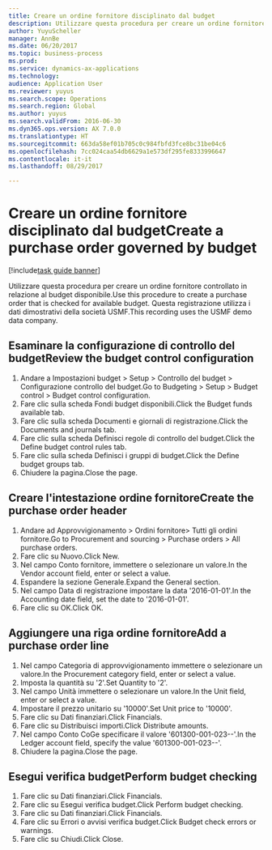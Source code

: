 ```yaml
--- 
title: Creare un ordine fornitore disciplinato dal budget
description: Utilizzare questa procedura per creare un ordine fornitore controllato in relazione al budget disponibile.
author: YuyuScheller
manager: AnnBe
ms.date: 06/20/2017
ms.topic: business-process
ms.prod: 
ms.service: dynamics-ax-applications
ms.technology: 
audience: Application User
ms.reviewer: yuyus
ms.search.scope: Operations
ms.search.region: Global
ms.author: yuyus
ms.search.validFrom: 2016-06-30
ms.dyn365.ops.version: AX 7.0.0
ms.translationtype: HT
ms.sourcegitcommit: 663da58ef01b705c0c984fbfd3fce8bc31be04c6
ms.openlocfilehash: 7cc024caa54db6629a1e573df295fe8333996647
ms.contentlocale: it-it
ms.lasthandoff: 08/29/2017

---
```

# <a name="create-a-purchase-order-governed-by-budget"></a><span data-ttu-id="a172c-103">Creare un ordine fornitore disciplinato dal budget</span><span class="sxs-lookup"><span data-stu-id="a172c-103">Create a purchase order governed by budget</span></span>

[!include[task guide banner](../../includes/task-guide-banner.md)]

<span data-ttu-id="a172c-104">Utilizzare questa procedura per creare un ordine fornitore controllato in relazione al budget disponibile.</span><span class="sxs-lookup"><span data-stu-id="a172c-104">Use this procedure to create a purchase order that is checked for available budget.</span></span> <span data-ttu-id="a172c-105">Questa registrazione utilizza i dati dimostrativi della società USMF.</span><span class="sxs-lookup"><span data-stu-id="a172c-105">This recording uses the USMF demo data company.</span></span>


## <a name="review-the-budget-control-configuration"></a><span data-ttu-id="a172c-106">Esaminare la configurazione di controllo del budget</span><span class="sxs-lookup"><span data-stu-id="a172c-106">Review the budget control configuration</span></span>
1. <span data-ttu-id="a172c-107">Andare a Impostazioni budget > Setup > Controllo del budget > Configurazione controllo del budget.</span><span class="sxs-lookup"><span data-stu-id="a172c-107">Go to Budgeting > Setup > Budget control > Budget control configuration.</span></span>
2. <span data-ttu-id="a172c-108">Fare clic sulla scheda Fondi budget disponibili.</span><span class="sxs-lookup"><span data-stu-id="a172c-108">Click the Budget funds available tab.</span></span>
3. <span data-ttu-id="a172c-109">Fare clic sulla scheda Documenti e giornali di registrazione.</span><span class="sxs-lookup"><span data-stu-id="a172c-109">Click the Documents and journals tab.</span></span>
4. <span data-ttu-id="a172c-110">Fare clic sulla scheda Definisci regole di controllo del budget.</span><span class="sxs-lookup"><span data-stu-id="a172c-110">Click the Define budget control rules tab.</span></span>
5. <span data-ttu-id="a172c-111">Fare clic sulla scheda Definisci i gruppi di budget.</span><span class="sxs-lookup"><span data-stu-id="a172c-111">Click the Define budget groups tab.</span></span>
6. <span data-ttu-id="a172c-112">Chiudere la pagina.</span><span class="sxs-lookup"><span data-stu-id="a172c-112">Close the page.</span></span>

## <a name="create-the-purchase-order-header"></a><span data-ttu-id="a172c-113">Creare l'intestazione ordine fornitore</span><span class="sxs-lookup"><span data-stu-id="a172c-113">Create the purchase order header</span></span>
1. <span data-ttu-id="a172c-114">Andare ad Approvvigionamento > Ordini fornitore> Tutti gli ordini fornitore.</span><span class="sxs-lookup"><span data-stu-id="a172c-114">Go to Procurement and sourcing > Purchase orders > All purchase orders.</span></span>
2. <span data-ttu-id="a172c-115">Fare clic su Nuovo.</span><span class="sxs-lookup"><span data-stu-id="a172c-115">Click New.</span></span>
3. <span data-ttu-id="a172c-116">Nel campo Conto fornitore, immettere o selezionare un valore.</span><span class="sxs-lookup"><span data-stu-id="a172c-116">In the Vendor account field, enter or select a value.</span></span>
4. <span data-ttu-id="a172c-117">Espandere la sezione Generale.</span><span class="sxs-lookup"><span data-stu-id="a172c-117">Expand the General section.</span></span>
5. <span data-ttu-id="a172c-118">Nel campo Data di registrazione impostare la data '2016-01-01'.</span><span class="sxs-lookup"><span data-stu-id="a172c-118">In the Accounting date field, set the date to '2016-01-01'.</span></span>
6. <span data-ttu-id="a172c-119">Fare clic su OK.</span><span class="sxs-lookup"><span data-stu-id="a172c-119">Click OK.</span></span>

## <a name="add-a-purchase-order-line"></a><span data-ttu-id="a172c-120">Aggiungere una riga ordine fornitore</span><span class="sxs-lookup"><span data-stu-id="a172c-120">Add a purchase order line</span></span>
1. <span data-ttu-id="a172c-121">Nel campo Categoria di approvvigionamento immettere o selezionare un valore.</span><span class="sxs-lookup"><span data-stu-id="a172c-121">In the Procurement category field, enter or select a value.</span></span>
2. <span data-ttu-id="a172c-122">Imposta la quantità su '2'.</span><span class="sxs-lookup"><span data-stu-id="a172c-122">Set Quantity to '2'.</span></span>
3. <span data-ttu-id="a172c-123">Nel campo Unità immettere o selezionare un valore.</span><span class="sxs-lookup"><span data-stu-id="a172c-123">In the Unit field, enter or select a value.</span></span>
4. <span data-ttu-id="a172c-124">Impostare il prezzo unitario su '10000'.</span><span class="sxs-lookup"><span data-stu-id="a172c-124">Set Unit price to '10000'.</span></span>
5. <span data-ttu-id="a172c-125">Fare clic su Dati finanziari.</span><span class="sxs-lookup"><span data-stu-id="a172c-125">Click Financials.</span></span>
6. <span data-ttu-id="a172c-126">Fare clic su Distribuisci importi.</span><span class="sxs-lookup"><span data-stu-id="a172c-126">Click Distribute amounts.</span></span>
7. <span data-ttu-id="a172c-127">Nel campo Conto CoGe specificare il valore '601300-001-023--'.</span><span class="sxs-lookup"><span data-stu-id="a172c-127">In the Ledger account field, specify the value '601300-001-023--'.</span></span>
8. <span data-ttu-id="a172c-128">Chiudere la pagina.</span><span class="sxs-lookup"><span data-stu-id="a172c-128">Close the page.</span></span>

## <a name="perform-budget-checking"></a><span data-ttu-id="a172c-129">Esegui verifica budget</span><span class="sxs-lookup"><span data-stu-id="a172c-129">Perform budget checking</span></span>
1. <span data-ttu-id="a172c-130">Fare clic su Dati finanziari.</span><span class="sxs-lookup"><span data-stu-id="a172c-130">Click Financials.</span></span>
2. <span data-ttu-id="a172c-131">Fare clic su Esegui verifica budget.</span><span class="sxs-lookup"><span data-stu-id="a172c-131">Click Perform budget checking.</span></span>
3. <span data-ttu-id="a172c-132">Fare clic su Dati finanziari.</span><span class="sxs-lookup"><span data-stu-id="a172c-132">Click Financials.</span></span>
4. <span data-ttu-id="a172c-133">Fare clic su Errori o avvisi verifica budget.</span><span class="sxs-lookup"><span data-stu-id="a172c-133">Click Budget check errors or warnings.</span></span>
5. <span data-ttu-id="a172c-134">Fare clic su Chiudi.</span><span class="sxs-lookup"><span data-stu-id="a172c-134">Click Close.</span></span>



